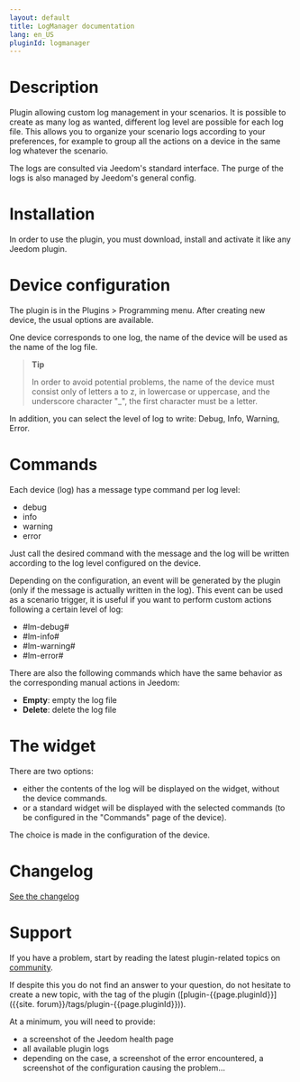 ```yaml
---
layout: default
title: LogManager documentation
lang: en_US
pluginId: logmanager
---
```


# Description

Plugin allowing custom log management in your scenarios.
It is possible to create as many log as wanted, different log level are possible for each log file.
This allows you to organize your scenario logs according to your preferences, for example to group all the actions on a device in the same log whatever the scenario.

The logs are consulted via Jeedom's standard interface.
The purge of the logs is also managed by Jeedom's general config.

# Installation

In order to use the plugin, you must download, install and activate it like any Jeedom plugin.

# Device configuration

The plugin is in the Plugins > Programming menu.
After creating new device, the usual options are available.

One device corresponds to one log, the name of the device will be used as the name of the log file.

> **Tip**
>
> In order to avoid potential problems, the name of the device must consist only of letters a to z, in lowercase or uppercase, and the underscore character "_", the first character must be a letter.

In addition, you can select the level of log to write: Debug, Info, Warning, Error.

# Commands

Each device (log) has a message type command per log level:

- debug
- info
- warning
- error

Just call the desired command with the message and the log will be written according to the log level configured on the device.

Depending on the configuration, an event will be generated by the plugin (only if the message is actually written in the log).
This event can be used as a scenario trigger, it is useful if you want to perform custom actions following a certain level of log:

- #lm-debug#
- #lm-info#
- #lm-warning#
- #lm-error#

There are also the following commands which have the same behavior as the corresponding manual actions in Jeedom:

- **Empty**: empty the log file
- **Delete**: delete the log file

# The widget

There are two options:

- either the contents of the log will be displayed on the widget, without the device commands.
- or a standard widget will be displayed with the selected commands (to be configured in the "Commands" page of the device).

The choice is made in the configuration of the device.

# Changelog

[See the changelog](./changelog)

# Support

If you have a problem, start by reading the latest plugin-related topics on [community]({{site.forum}}/tags/plugin-{{page.pluginId}}).

If despite this you do not find an answer to your question, do not hesitate to create a new topic, with the tag of the plugin ([plugin-{{page.pluginId}}]({{site. forum}}/tags/plugin-{{page.pluginId}})).

At a minimum, you will need to provide:

- a screenshot of the Jeedom health page
- all available plugin logs
- depending on the case, a screenshot of the error encountered, a screenshot of the configuration causing the problem...
